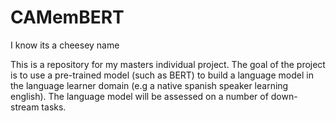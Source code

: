 # CAMemBERT

I know its a cheesey name

This is a repository for my masters individual project. The goal of the project is to use a pre-trained model (such as BERT) to build a language model in the language learner domain (e.g a native spanish speaker learning english). The language model will be assessed on a number of down-stream tasks.